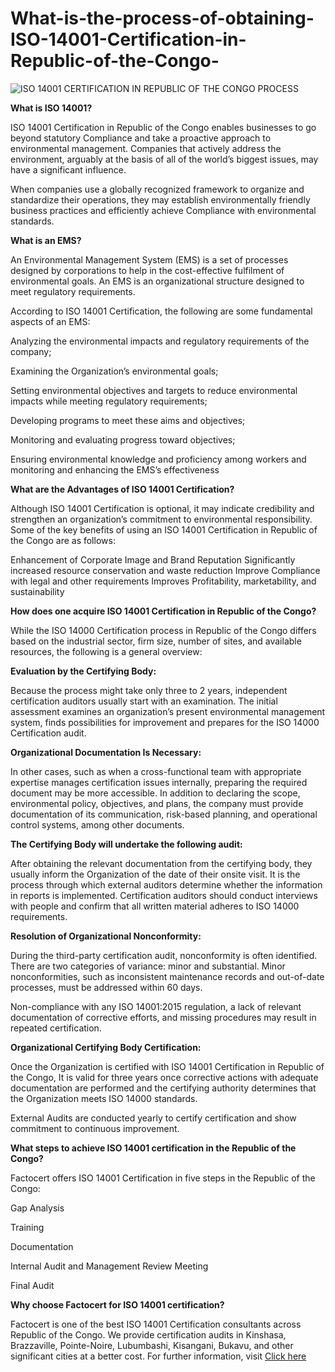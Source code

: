 # What-is-the-process-of-obtaining-ISO-14001-Certification-in-Republic-of-the-Congo-

![ISO 14001 CERTIFICATION IN REPUBLIC OF THE CONGO PROCESS](https://user-images.githubusercontent.com/89084770/182604794-cf5ea5b4-913f-48a8-a541-a8029b05a752.png)

**What is ISO 14001?**

ISO 14001 Certification in Republic of the Congo enables businesses to go beyond statutory Compliance and take a proactive approach to environmental management. Companies that actively address the environment, arguably at the basis of all of the world’s biggest issues, may have a significant influence.

When companies use a globally recognized framework to organize and standardize their operations, they may establish environmentally friendly business practices and efficiently achieve Compliance with environmental standards.

**What is an EMS?**

An Environmental Management System (EMS) is a set of processes designed by corporations to help in the cost-effective fulfilment of environmental goals. An EMS is an organizational structure designed to meet regulatory requirements.

According to ISO 14001 Certification, the following are some fundamental aspects of an EMS:

Analyzing the environmental impacts and regulatory requirements of the company;

Examining the Organization’s environmental goals;

Setting environmental objectives and targets to reduce environmental impacts while meeting regulatory requirements;

Developing programs to meet these aims and objectives;

Monitoring and evaluating progress toward objectives;

Ensuring environmental knowledge and proficiency among workers and monitoring and enhancing the EMS’s effectiveness

**What are the Advantages of ISO 14001 Certification?**

Although ISO 14001 Certification is optional, it may indicate credibility and strengthen an organization’s commitment to environmental responsibility. Some of the key benefits of using an ISO 14001 Certification in Republic of the Congo are as follows:

Enhancement of Corporate Image and Brand Reputation Significantly increased resource conservation and waste reduction Improve Compliance with legal and other requirements Improves Profitability, marketability, and sustainability

**How does one acquire ISO 14001 Certification in Republic of the Congo?**

While the ISO 14000 Certification process in Republic of the Congo differs based on the industrial sector, firm size, number of sites, and available resources, the following is a general overview:

**Evaluation by the Certifying Body:**

Because the process might take only three to 2 years, independent certification auditors usually start with an examination. The initial assessment examines an organization’s present environmental management system, finds possibilities for improvement and prepares for the ISO 14000 Certification audit.

**Organizational Documentation Is Necessary:**

In other cases, such as when a cross-functional team with appropriate expertise manages certification issues internally, preparing the required document may be more accessible. In addition to declaring the scope, environmental policy, objectives, and plans, the company must provide documentation of its communication, risk-based planning, and operational control systems, among other documents.

**The Certifying Body will undertake the following audit:**

After obtaining the relevant documentation from the certifying body, they usually inform the Organization of the date of their onsite visit. It is the process through which external auditors determine whether the information in reports is implemented. Certification auditors should conduct interviews with people and confirm that all written material adheres to ISO 14000 requirements.

**Resolution of Organizational Nonconformity:**

During the third-party certification audit, nonconformity is often identified. There are two categories of variance: minor and substantial. Minor nonconformities, such as inconsistent maintenance records and out-of-date processes, must be addressed within 60 days.

Non-compliance with any ISO 14001:2015 regulation, a lack of relevant documentation of corrective efforts, and missing procedures may result in repeated certification.

**Organizational Certifying Body Certification:**

Once the Organization is certified with ISO 14001 Certification in Republic of the Congo, It is valid for three years once corrective actions with adequate documentation are performed and the certifying authority determines that the Organization meets ISO 14000 standards.

External Audits are conducted yearly to certify certification and show commitment to continuous improvement.

**What steps to achieve ISO 14001 certification in the Republic of the Congo?**

Factocert offers ISO 14001 Certification in five steps in the Republic of the Congo:

Gap Analysis

Training

Documentation

Internal Audit and Management Review Meeting

Final Audit

**Why choose Factocert for ISO 14001 certification?**

Factocert is one of the best ISO 14001 Certification consultants across Republic of the Congo. We provide certification audits in Kinshasa, Brazzaville, Pointe-Noire, Lubumbashi, Kisangani, Bukavu, and other significant cities at a better cost. For further information, visit <a href="https://factocert.com/republic-of-the-congo/iso-14001-certification-in-republic-of-the-congo/">Click here </a>
